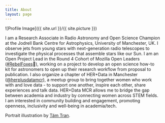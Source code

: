 ```yaml
---
title: About
layout: page
---
```

![Profile Image]({{ site.url }}/{{ site.picture }})

I am a Research Associate in Radio Astronomy and Open Science Champion at the Jodrell Bank Centre for Astrophysics, University of Manchester, UK. I observe jets from young stars with next-generation radio telescopes to investigate the physical processes that assemble stars like our Sun. I am an Open Project Lead in the Round 4 Cohort of Mozilla Open Leaders ([#RebelFoxes](https://twitter.com/rachaelevelyn/lists/rebelfoxes)🦊), working on a project to develop an open science how-to kit for astronomers to open up their research workflow from proposal to publication. I also organize a chapter of HER+Data in Manchester ([@herplusdatamcr](https://twitter.com/herplusdatamcr)), a meetup group to bring together women who work with and love data - to support one another, inspire each other, share experiences and talk data. HER+Data MCR allows me to bridge the gap between academia and industry by connecting women across STEM fields. I am interested in community building and engagement, promoting openness, inclusivity and well-being in academia/tech.

Portrait illustration by [Täm Tran](https://www.instagram.com/catlockholmes/).
